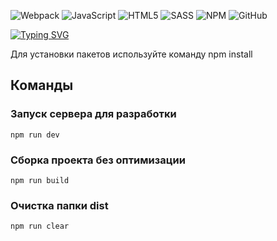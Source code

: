 ![Webpack](https://img.shields.io/badge/webpack-%238DD6F9.svg?style=for-the-badge&logo=webpack&logoColor=black) ![JavaScript](https://img.shields.io/badge/javascript-%23323330.svg?style=for-the-badge&logo=javascript&logoColor=%23F7DF1E) 	![HTML5](https://img.shields.io/badge/html5-%23E34F26.svg?style=for-the-badge&logo=html5&logoColor=white) ![SASS](https://img.shields.io/badge/SASS-hotpink.svg?style=for-the-badge&logo=SASS&logoColor=white) ![NPM](https://img.shields.io/badge/NPM-%23CB3837.svg?style=for-the-badge&logo=npm&logoColor=white) ![GitHub](https://img.shields.io/badge/github-%23121011.svg?style=for-the-badge&logo=github&logoColor=white)

[![Typing SVG](https://readme-typing-svg.herokuapp.com?color=%2336BCF7&lines=WEBPACK+CONFIG)](https://git.io/typing-svg)


Для установки пакетов используйте команду npm install

## Команды

### Запуск сервера для разработки
```shell
npm run dev
```

### Сборка проекта без оптимизации
```shell
npm run build
```

### Очистка папки dist
```shell
npm run clear
```